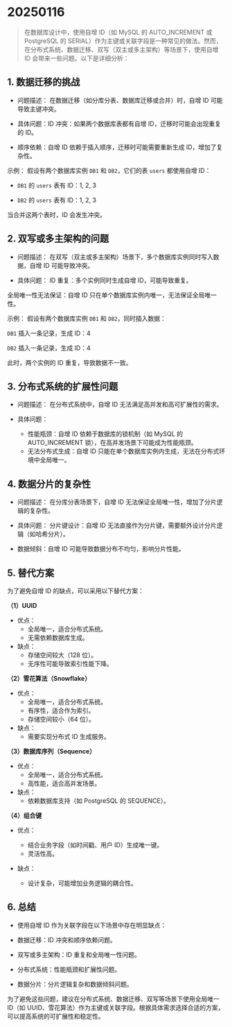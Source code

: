 # 20250116

> 在数据库设计中，使用自增 ID（如 MySQL 的 AUTO_INCREMENT 或 PostgreSQL 的 SERIAL）作为主键或关联字段是一种常见的做法。然而，在分布式系统、数据迁移、双写（双主或多主架构）等场景下，使用自增 ID 会带来一些问题。以下是详细分析：

## 1. 数据迁移的挑战 

- 问题描述： 在数据迁移（如分库分表、数据库迁移或合并）时，自增 ID 可能导致主键冲突。

- 具体问题：ID 冲突：如果两个数据库表都有自增 ID，迁移时可能会出现重复的 ID。

- 顺序依赖：自增 ID 依赖于插入顺序，迁移时可能需要重新生成 ID，增加了复杂性。

示例： 假设有两个数据库实例 `DB1` 和 `DB2`，它们的表 `users` 都使用自增 ID：

- `DB1` 的 `users` 表有 ID：1, 2, 3

- `DB2` 的 `users` 表有 ID：1, 2, 3

当合并这两个表时，ID 会发生冲突。

## 2. 双写或多主架构的问题
- 问题描述： 在双写（双主或多主架构）场景下，多个数据库实例同时写入数据，自增 ID 可能导致冲突。

- 具体问题： ID 重复：多个实例同时生成自增 ID，可能导致重复。

全局唯一性无法保证：自增 ID 只在单个数据库实例内唯一，无法保证全局唯一性。

示例： 假设有两个数据库实例 `DB1` 和 `DB2`，同时插入数据：

`DB1` 插入一条记录，生成 ID：4

`DB2` 插入一条记录，生成 ID：4

此时，两个实例的 ID 重复，导致数据不一致。

## 3. 分布式系统的扩展性问题
- 问题描述： 在分布式系统中，自增 ID 无法满足高并发和高可扩展性的需求。

- 具体问题： 
    - 性能瓶颈：自增 ID 依赖于数据库的锁机制（如 MySQL 的 AUTO_INCREMENT 锁），在高并发场景下可能成为性能瓶颈。
    - 无法分布式生成：自增 ID 只能在单个数据库实例内生成，无法在分布式环境中全局唯一。

## 4. 数据分片的复杂性
- 问题描述： 在分库分表场景下，自增 ID 无法保证全局唯一性，增加了分片逻辑的复杂性。

- 具体问题： 分片键设计：自增 ID 无法直接作为分片键，需要额外设计分片逻辑（如哈希分片）。

- 数据倾斜：自增 ID 可能导致数据分布不均匀，影响分片性能。

## 5. 替代方案
为了避免自增 ID 的缺点，可以采用以下替代方案：

**（1）UUID**

- 优点：
  - 全局唯一，适合分布式系统。 
  - 无需依赖数据库生成。
- 缺点： 
  - 存储空间较大（128 位）。 
  - 无序性可能导致索引性能下降。

**（2）雪花算法（Snowflake）**
- 优点：
  - 全局唯一，适合分布式系统。
  - 有序性，适合作为索引。
  - 存储空间较小（64 位）。
- 缺点： 
  - 需要实现分布式 ID 生成服务。

**（3）数据库序列（Sequence）**
- 优点：
  - 全局唯一，适合分布式系统。 
  - 高性能，适合高并发场景。
- 缺点： 
  - 依赖数据库支持（如 PostgreSQL 的 SEQUENCE）。

**（4）组合键**
- 优点： 
  - 结合业务字段（如时间戳、用户 ID）生成唯一键。 
  - 灵活性高。

- 缺点：
  - 设计复杂，可能增加业务逻辑的耦合性。

## 6. 总结
- 使用自增 ID 作为关联字段在以下场景中存在明显缺点：

- 数据迁移：ID 冲突和顺序依赖问题。

- 双写或多主架构：ID 重复和全局唯一性问题。

- 分布式系统：性能瓶颈和扩展性问题。

- 数据分片：分片逻辑复杂和数据倾斜问题。

为了避免这些问题，建议在分布式系统、数据迁移、双写等场景下使用全局唯一 ID（如 UUID、雪花算法）作为主键或关联字段。根据具体需求选择合适的方案，可以提高系统的可扩展性和稳定性。